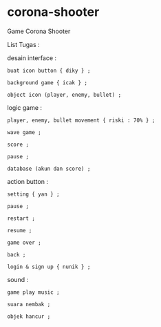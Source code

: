 # corona-shooter
 Game Corona Shooter
 
 List Tugas :
 
 desain interface :
 
	buat icon button { diky } ; 
	
	background game { icak } ; 
	
	object icon (player, enemy, bullet) ; 

logic game : 

	player, enemy, bullet movement { riski : 70% } ; 
	
	wave game ; 
	
	score ; 
	
	pause ; 
	
	database (akun dan score) ; 
	

action button : 

	setting { yan } ; 
	
	pause ; 
	
	restart ; 
	
	resume ; 
	
	game over ; 
	
	back ; 
	
	login & sign up { nunik } ; 
	
sound : 

	game play music ; 
	
	suara nembak ; 
	
	objek hancur ; 
